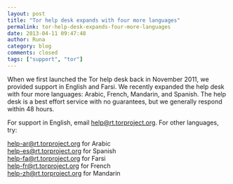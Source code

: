 ```yaml
---
layout: post
title: "Tor help desk expands with four more languages"
permalink: tor-help-desk-expands-four-more-languages
date: 2013-04-11 09:47:48
author: Runa
category: blog
comments: closed
tags: ["support", "tor"]
---
```


When we first launched the Tor help desk back in November 2011, we provided support in English and Farsi. We recently expanded the help desk with four more languages: Arabic, French, Mandarin, and Spanish. The help desk is a best effort service with no guarantees, but we generally respond within 48 hours.

For support in English, email [help@rt.torproject.org](mailto:help@rt.torproject.org). For other languages, try:

[help-ar@rt.torproject.org](mailto:help-ar@rt.torproject.org) for Arabic  
 [help-es@rt.torproject.org](mailto:help-es@rt.torproject.org) for Spanish  
 [help-fa@rt.torproject.org](mailto:help-fa@rt.torproject.org) for Farsi  
 [help-fr@rt.torproject.org](mailto:help-fr@rt.torproject.org) for French  
 [help-zh@rt.torproject.org](mailto:help-zh@rt.torproject.org) for Mandarin

